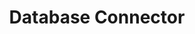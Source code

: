 ---
title: Database Connector
solution: turing
download: true
github-url: https://github.com/openturing/turing-jdbc
description: Database Connector to import content to Turing AI.
download-url: https://github.com/openturing/turing-jdbc/releases/download/0.3.3/turing-jdbc.jar
---